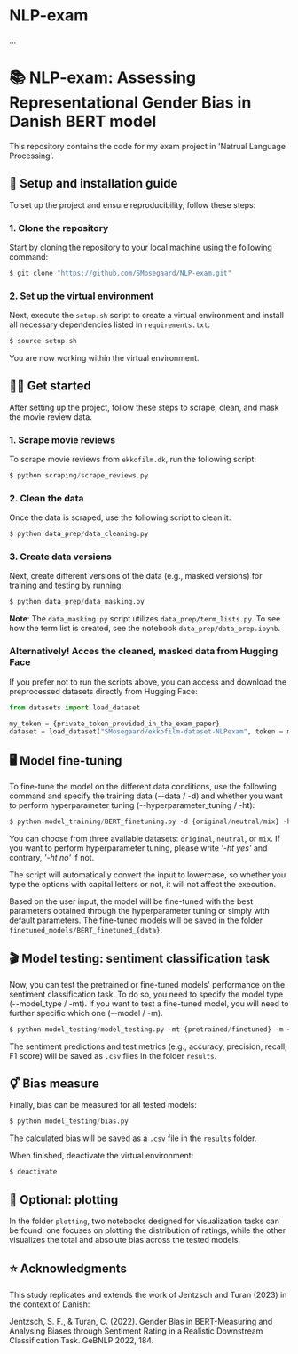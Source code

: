 # NLP-exam
...

# 📚 NLP-exam: Assessing Representational Gender Bias in Danish BERT model

This repository contains the code for my exam project in 'Natrual Language Processing'.

## 🔧 Setup and installation guide

To set up the project and ensure reproducibility, follow these steps:

### 1.  Clone the repository
Start by cloning the repository to your local machine using the following command:
```python
$ git clone "https://github.com/SMosegaard/NLP-exam.git"
```
### 2. Set up the virtual environment
Next, execute the ```setup.sh``` script to create a virtual environment and install all necessary dependencies listed in ```requirements.txt```:
```python
$ source setup.sh
``` 
You are now working within the virtual environment.

## 👩‍💻 Get started
After setting up the project, follow these steps to scrape, clean, and mask the movie review data.

### 1. Scrape movie reviews
To scrape movie reviews from ```ekkofilm.dk```, run the following script:
```python
$ python scraping/scrape_reviews.py
```

### 2. Clean the data
Once the data is scraped, use the following script to clean it:
```python
$ python data_prep/data_cleaning.py
``` 

### 3. Create data versions
Next, create different versions of the data (e.g., masked versions) for training and testing by running:
```python
$ python data_prep/data_masking.py
``` 
**Note**: The ```data_masking.py``` script utilizes ```data_prep/term_lists.py```. To see how the term list is created, see the notebook ```data_prep/data_prep.ipynb```.

### Alternatively! Acces the cleaned, masked data from Hugging Face
If you prefer not to run the scripts above, you can access and download the preprocessed datasets directly from Hugging Face:
```python
from datasets import load_dataset

my_token = {private_token_provided_in_the_exam_paper}
dataset = load_dataset("SMosegaard/ekkofilm-dataset-NLPexam", token = my_token)
``` 

## 🖥️ Model fine-tuning

To fine-tune the model on the different data conditions, use the following command and specify the training data (--data / -d) and whether you want to perform hyperparameter tuning (--hyperparameter_tuning / -ht):
```python
$ python model_training/BERT_finetuning.py -d {original/neutral/mix} -ht {yes/no}
```
You can choose from three available datasets: ```original```, ```neutral```, or ```mix```. If you want to perform hyperparameter tuning, please write *'-ht yes'* and contrary, *'-ht no'* if not.

The script will automatically convert the input to lowercase, so whether you type the options with capital letters or not, it will not affect the execution.

Based on the user input, the model will be fine-tuned with the best parameters obtained through the hyperparameter tuning or simply with default parameters. The fine-tuned models will be saved in the folder ```finetuned_models/BERT_finetuned_{data}```.

## 🎬 Model testing: sentiment classification task

Now, you can test the pretrained or fine-tuned models' performance on the sentiment classification task. To do so, you need to specify the model type (--model_type / -mt). If you want to test a fine-tuned model, you will need to further specific which one (--model / -m). 

```python
$ python model_testing/model_testing.py -mt {pretrained/finetuned} -m {original/neutral/mix}
``` 
The sentiment predictions and test metrics (e.g., accuracy, precision, recall, F1 score) will be saved as ```.csv``` files in the folder ```results```.

## ⚥ Bias measure

Finally, bias can be measured for all tested models:
```python
$ python model_testing/bias.py
```
The calculated bias will be saved as a ```.csv``` file in the ```results``` folder.

When finished, deactivate the virtual environment:
```python
$ deactivate
```

## 🎨 Optional: plotting

In the folder ```plotting```, two notebooks designed for visualization tasks can be found: one focuses on plotting the distribution of ratings, while the other visualizes the total and absolute bias across the tested models.

## ⭐ Acknowledgments

This study replicates and extends the work of Jentzsch and Turan (2023) in the context of Danish:

Jentzsch, S. F., & Turan, C. (2022). Gender Bias in BERT-Measuring and Analysing Biases through Sentiment Rating in a Realistic Downstream Classification Task. GeBNLP 2022, 184.